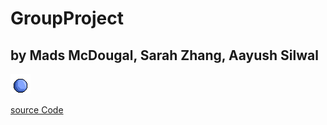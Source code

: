 # GroupProject
## by Mads McDougal, Sarah Zhang, Aayush Silwal

![Gameplay](https://github.com/olmpyia/GroupProject/blob/main/images/Ball.png)


[source Code]()
